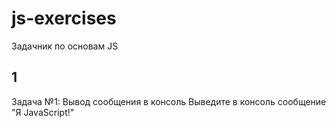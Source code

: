 # js-exercises
Задачник по основам JS

## 1
Задача №1: Вывод сообщения в консоль
Выведите в консоль сообщение "Я JavaScript!"
